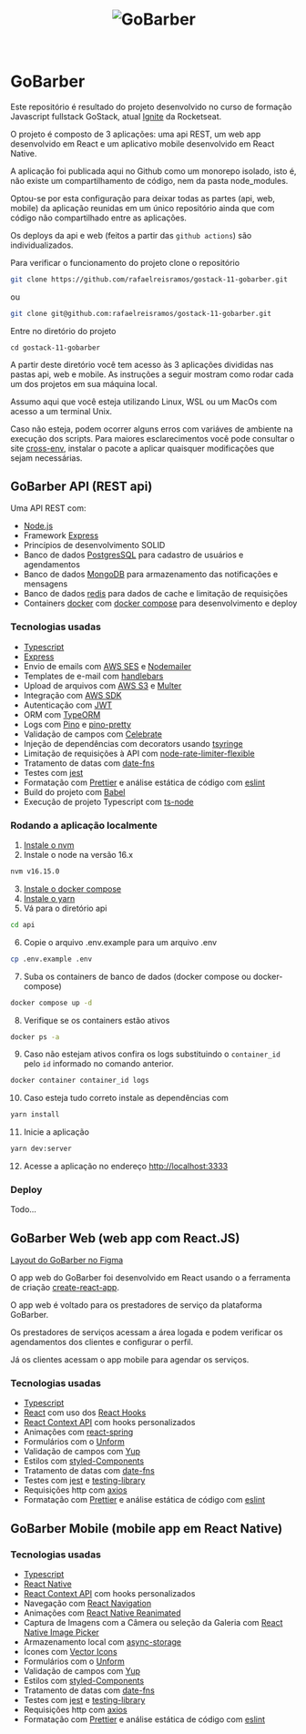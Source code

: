 <h1 align="center">
    <img alt="GoBarber" src="./.github/cover.svg" />
</h1>

<br>

# GoBarber

Este repositório é resultado do projeto desenvolvido no curso de formação Javascript fullstack GoStack, atual [Ignite](https://www.rocketseat.com.br/ignite) da Rocketseat.

O projeto é composto de 3 aplicações: uma api REST, um web app desenvolvido em React e um aplicativo mobile desenvolvido em React Native.

A aplicação foi publicada aqui no Github como um monorepo isolado, isto é, não existe um compartilhamento de código, nem da pasta node_modules.

<!-- A decisão aqui se dá principalmente por dificuldades adicionais em manter um monorepo
compartilhado com a aplicação mobile na época em que a aplicação foi desenvolvida (Obs.:
com o expo na versão 45.0.0 ainda são necessárias configurações adicionais para que a pasta
node_modules funcione adequadamente como você pode ver aqui
[Working with Monorepos](https://docs.expo.dev/guides/monorepos/)). -->

Optou-se por esta configuração para deixar todas as partes (api, web, mobile) da aplicação reunidas em um único repositório ainda que com código não compartilhado entre as aplicações.

Os deploys da api e web (feitos a partir das `github actions`) são individualizados.

Para verificar o funcionamento do projeto clone o repositório

```bash
git clone https://github.com/rafaelreisramos/gostack-11-gobarber.git
```

ou

```bash
git clone git@github.com:rafaelreisramos/gostack-11-gobarber.git
```

Entre no diretório do projeto

```
cd gostack-11-gobarber
```

A partir deste diretório você tem acesso às 3 aplicações divididas nas pastas api, web e mobile. As instruções a seguir mostram como rodar cada um dos projetos em sua máquina local.

Assumo aqui que você esteja utilizando Linux, WSL ou um MacOs com acesso a um terminal Unix.

Caso não esteja, podem ocorrer alguns erros com variáves de ambiente na execução dos scripts. Para maiores esclarecimentos você pode consultar o site [cross-env](https://github.com/kentcdodds/cross-env#readme), instalar o pacote a aplicar quaisquer modificações que sejam necessárias.

## GoBarber API (REST api)

Uma API REST com:

- [Node.js](https://nodejs.org/en/)
- Framework [Express](https://expressjs.com/)
- Princípios de desenvolvimento SOLID
- Banco de dados [PostgresSQL](https://www.postgresql.org/) para cadastro de usuários e agendamentos
- Banco de dados [MongoDB](https://www.mongodb.com/) para armazenamento das notificações e mensagens
- Banco de dados [redis]() para dados de cache e limitação de requisições
- Containers [docker](https://www.docker.com/) com [docker compose](https://docs.docker.com/compose/) para desenvolvimento e deploy

### Tecnologias usadas

- [Typescript](https://www.typescriptlang.org/)
- [Express](https://expressjs.com/)
- Envio de emails com [AWS SES](https://aws.amazon.com/ses/) e [Nodemailer](https://nodemailer.com/about/)
- Templates de e-mail com [handlebars](https://handlebarsjs.com/)
- Upload de arquivos com [AWS S3](https://aws.amazon.com/s3/) e [Multer](https://github.com/expressjs/multer#readme)
- Integração com [AWS SDK](https://aws.amazon.com/sdk-for-javascript/)
- Autenticação com [JWT](https://jwt.io/)
- ORM com [TypeORM](https://typeorm.io/)
- Logs com [Pino](https://getpino.io/#/) e [pino-pretty](https://github.com/pinojs/pino-pretty)
- Validação de campos com [Celebrate](https://github.com/arb/celebrate)
- Injeção de dependências com decorators usando [tsyringe](https://github.com/microsoft/tsyringe)
- Limitação de requisições à API com [node-rate-limiter-flexible](https://github.com/animir/node-rate-limiter-flexible#readme)
- Tratamento de datas com [date-fns](https://date-fns.org/)
- Testes com [jest](https://jestjs.io/)
- Formatação com [Prettier](https://prettier.io/) e análise estática de código com [eslint](https://eslint.org/)
- Build do projeto com [Babel](https://babeljs.io/)
- Execução de projeto Typescript com [ts-node](https://typestrong.org/ts-node/)

### Rodando a aplicação localmente

1. [Instale o nvm](https://github.com/nvm-sh/nvm#installing-and-updating)
2. Instale o node na versão 16.x

```bash
nvm v16.15.0
```

3. [Instale o docker compose](https://docs.docker.com/compose/install/)
4. [Instale o yarn](https://classic.yarnpkg.com/en/docs/install#debian-stable)
5. Vá para o diretório api

```bash
cd api
```

6. Copie o arquivo .env.example para um arquivo .env

```bash
cp .env.example .env
```

7. Suba os containers de banco de dados (docker compose ou docker-compose)

```bash
docker compose up -d
```

8. Verifique se os containers estão ativos

```bash
docker ps -a
```

9. Caso não estejam ativos confira os logs substituindo o `container_id` pelo `id` informado no comando anterior.

```bash
docker container container_id logs
```

10. Caso esteja tudo correto instale as dependências com

```bash
yarn install
```

11. Inicie a aplicação

```bash
yarn dev:server
```

12. Acesse a aplicação no endereço [http://localhost:3333](http://localhost:3333)

### Deploy

Todo...

<!-- ### Deploy

A API do GoBarber foi publicada na Digital Ocean.

A estratégia utilizada no deploy da aplicação é mais barebone. Foram utilizados
container dockers para os bancos de dados PostgreSQL, MongoDB e Redis. Um arquivo
docker-compose-production.yaml foi utilizado para facilitar a criação dos containers.

Hoje a plataforma já conta com um serviço especial para publicação de apps chamado
App ... mais fácil de configurar e que auxilia com alguns ...


Depois de criar o droplet na Digital Ocean acesse o servidor por ssh

```bash
ssh root@ip_do_droplet
```

```bash
apt update
```

```bash
apt dist upgrade
```

Crie um usuário deploy

```bash
adduser deploy
```

Adicione o usuário ao grupo sudo

```bash
usermod -aG sudo deploy
```

Verifique se existe uma pasta .ssh e altere sua propeiedade para o usuário deploy

```bash
chown deploy:deploy .ssh/
```

Se não existir um diretório crie e altere a propriedade conforme comanddo anterior

```bash
mkdir .ssh
```

Copie as chaves autorizadas no login ssh do usuário root para o usuário deploy

```bash
cp ~/.ssh/authorized_keys /home/deploy/.ssh/
```

Faça logout do ssh e login novamente com usuário deploy
Instalar o node

```bash
sudo npm install --location=global yarn
```

Verifique a instalação do yarn

```bash
yarn --version
```

Assim o setup de configuração inicial do sistema ...

Agora vamos partir para configurações do proxy reverso com Nginx e certificado SSL
com a [Certbot](https://certbot.eff.org/) -->

## GoBarber Web (web app com React.JS)

[Layout do GoBarber no Figma](https://www.figma.com/file/BXCihtXXh9p37lGsENV614/GoBarber?node-id=34%3A1180)

O app web do GoBarber foi desenvolvido em React usando o a ferramenta de criação
[create-react-app](https://create-react-app.dev/).

O app web é voltado para os prestadores de serviço da plataforma GoBarber.

Os prestadores de serviços acessam a área logada e podem verificar os agendamentos dos
clientes e configurar o perfil.

Já os clientes acessam o app mobile para agendar os serviços.

### Tecnologias usadas

- [Typescript](https://www.typescriptlang.org/)
- [React](https://reactjs.org/) com uso dos [React Hooks](https://reactjs.org/docs/hooks-intro.html)
- [React Context API](https://reactjs.org/docs/context.html) com hooks personalizados
- Animações com [react-spring](https://react-spring.io/)
- Formulários com o [Unform](https://unform-rocketseat.vercel.app/)
- Validação de campos com [Yup](https://github.com/jquense/yup)
- Estilos com [styled-Components](https://styled-components.com/)
- Tratamento de datas com [date-fns](https://date-fns.org/)
- Testes com [jest](https://jestjs.io/) e [testing-library](https://testing-library.com/)
- Requisições http com [axios](https://axios-http.com/docs/intro)
- Formatação com [Prettier](https://prettier.io/) e análise estática de código com [eslint](https://eslint.org/)

## GoBarber Mobile (mobile app em React Native)

### Tecnologias usadas

- [Typescript](https://www.typescriptlang.org/)
- [React Native](https://reactnative.dev/)
- [React Context API](https://reactjs.org/docs/context.html) com hooks personalizados
- Navegação com [React Navigation](https://reactnavigation.org/)
- Animações com [React Native Reanimated](https://docs.swmansion.com/react-native-reanimated/)
- Captura de Imagens com a Câmera ou seleção da Galeria com [React Native Image Picker](react-native-image-picker)
- Armazenamento local com [async-storage](https://github.com/react-native-async-storage/async-storage#readme)
- Ícones com [Vector Icons](react-native-vector-icons)
- Formulários com o [Unform](https://unform-rocketseat.vercel.app/)
- Validação de campos com [Yup](https://github.com/jquense/yup)
- Estilos com [styled-Components](https://styled-components.com/)
- Tratamento de datas com [date-fns](https://date-fns.org/)
- Testes com [jest](https://jestjs.io/) e [testing-library](https://testing-library.com/)
- Requisições http com [axios](https://axios-http.com/docs/intro)
- Formatação com [Prettier](https://prettier.io/) e análise estática de código com [eslint](https://eslint.org/)

<!--
```bash
adb reverse tcp:3333 tcp:3333
``` -->
